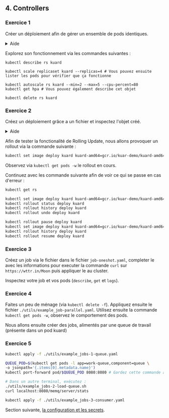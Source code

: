 ## 4. Controllers

### Exercice 1

Créer un déploiement afin de gérer un ensemble de pods identiques.

<details>
    <summary>Aide</summary>

```shell
k create deployment kuard --image=gcr.io/kuar-demo/kuard-amd64:blue
```

</details>

Explorez son fonctionnement via les commandes suivantes :

```shell
kubectl describe rs kuard 

kubectl scale replicaset kuard --replicas=4 # Vous pouvez ensuite lister les pods pour vérifier que ça fonctionne

kubectl autoscale rs kuard --min=2 --max=5 --cpu-percent=80
kubectl get hpa # Vous pouvez également describe cet objet

kubectl delete rs kuard
```

### Exercice 2

Créez un déploiement grâce a un fichier et inspectez l'objet créé.

<details>
    <summary>Aide</summary>

```bash
kubectl create deployment kuard --image=gcr.io/kuar-demo/kuard-amd64:blue --replicas=3 --dry-run=client -o yaml > deploy.yaml
vim deploy.yaml
kubectl apply -f deploy.yaml
kubectl get deploy -o wide
kubectl describe deploy kuard
```

</details>

Afin de tester la fonctionalité de Rolling Update, nous allons provoquer un rollout via la commande suivante :

```bash
kubectl set image deploy kuard kuard-amd64=gcr.io/kuar-demo/kuard-amd64:green
```

Observez via `kubectl get pods -w` le rollout en cours.

Continuez avec les commande suivante afin de voir ce qui se passe en cas d'erreur :

```bash
kubectl get rs

kubectl set image deploy kuard kuard-amd64=gcr.io/kuar-demo/kuard-amd64:red
kubectl rollout status deploy kuard
kubectl rollout history deploy kuard
kubectl rollout undo deploy kuard

kubectl rollout pause deploy kuard
kubectl set image deploy kuard kuard-amd64=gcr.io/kuar-demo/kuard-amd64:purple
kubectl rollout history deploy kuard
kubectl rollout resume deploy kuard
```

### Exercice 3

Créez un job via le fichier dans le fichier `job-oneshot.yaml`, completer le avec les informations pour executer la commande `curl` sur `https://wttr.in/Moon` puis appliquer le au cluster.

Inspectez votre job et vos pods (`describe`, `get` et `logs`).

### Exercice 4

Faites un peu de ménage (via `kubectl delete -f`). Appliquez ensuite le fichier `./utils/example_job-parallel.yaml`.
Utilisez ensuite la commande `kubectl get pods -w`, observez le comportement des pods.

Nous allons ensuite créer des jobs, alimentés par une queue de travail (présente dans un pod kuard)

### Exercice 5

```bash
kubectl apply -f ./utils/example_jobs-1-queue.yaml

QUEUE_POD=$(kubectl get pods -l app=work-queue,component=queue \
-o jsonpath='{.items[0].metadata.name}')
kubectl port-forward pod/$QUEUE_POD 8080:8080 # Gardez cette commande active !

# Dans un autre terminal, exécutez :
./utils/example_jobs-2-load-queue.sh
curl localhost:8080/memq/server/stats

kubectl apply -f ./utils/example_jobs-3-consumer.yaml
```

Section suivante, [la configuration et les secrets](5_configmaps_et_secrets.md).
